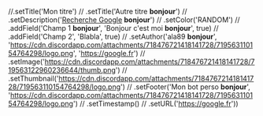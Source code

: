 //.setTitle('Mon titre')
            // .setTitle('Autre titre **bonjour**')
            // .setDescription('[Recherche Google](https://google.fr) **bonjour**')
            // .setColor('RANDOM')
            // .addField('Champ 1 **bonjour**', 'Bonjour c\'est moi **bonjour**', true)
            // .addField('Champ 2', 'Blabla', true)
            // .setAuthor('ala89 **bonjour**', 'https://cdn.discordapp.com/attachments/718476721418141728/719563110154764298/logo.png', 'https://google.fr')
            // .setImage('https://cdn.discordapp.com/attachments/718476721418141728/719563122960236644/thumb.png')
            // .setThumbnail('https://cdn.discordapp.com/attachments/718476721418141728/719563110154764298/logo.png')
            // .setFooter('Mon bot perso **bonjour**', 'https://cdn.discordapp.com/attachments/718476721418141728/719563110154764298/logo.png')
            // .setTimestamp()
            // .setURL('https://google.fr'))